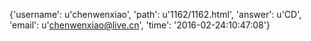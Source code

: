 {'username': u'chenwenxiao', 'path': u'1162/1162.html', 'answer': u'CD', 'email': u'chenwenxiao@live.cn', 'time': '2016-02-24:10:47:08'}